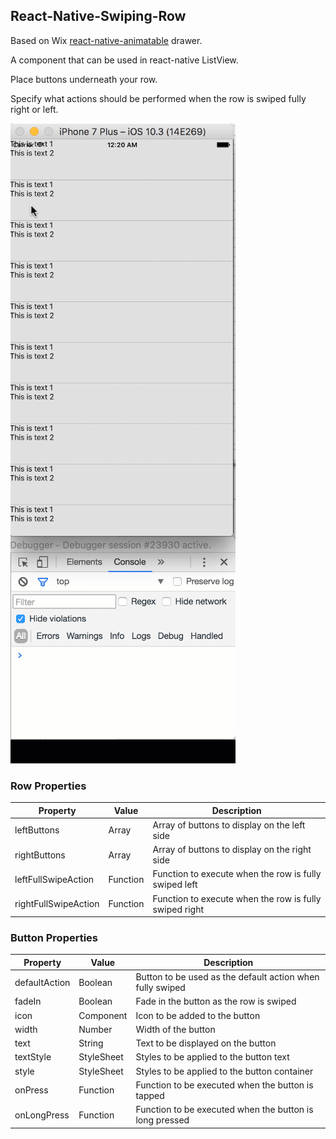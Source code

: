 ## React-Native-Swiping-Row
Based on Wix [react-native-animatable](https://github.com/wix/react-native-interactable) drawer.

A component that can be used in react-native ListView.

Place buttons underneath your row.

Specify what actions should be performed when the row is swiped fully right or left.

![Running Example](https://raw.githubusercontent.com/AidenMontgomery/react-native-swiping-row/master/swiping.gif)

### Row Properties

|Property|Value|Description|
|--------|-----|-----------|
|leftButtons| Array | Array of buttons to display on the left side|
|rightButtons| Array | Array of buttons to display on the right side|
|leftFullSwipeAction| Function | Function to execute when the row is fully swiped left |
|rightFullSwipeAction| Function | Function to execute when the row is fully swiped right |

### Button Properties
|Property|Value|Description|
|--------|-----|-----------|
|defaultAction| Boolean | Button to be used as the default action when fully swiped |
|fadeIn| Boolean | Fade in the button as the row is swiped |
|icon|Component| Icon to be added to the button |
|width| Number | Width of the button |
|text| String | Text to be displayed on the button |
|textStyle| StyleSheet | Styles to be applied to the button text |
|style| StyleSheet | Styles to be applied to the button container |
|onPress| Function | Function to be executed when the button is tapped |
|onLongPress| Function | Function to be executed when the button is long pressed |